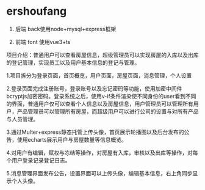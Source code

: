 # ershoufang
1. 后端 back使用node+mysql+express框架

2. 前端 font 使用vue3+ts

项目介绍：普通用户可以查看房屋信息，超级管理员可以实现房屋的入库以及出库的登记管理，实现员工以及用户基本信息的登记与管理。

1.项目拆分为登录页面，首页概览，用户页面，房屋页面，消息管理，个人设置

2.登录页面完成注册账号，登录账号以及忘记密码等功能，使用加密中间件 bcryptjs加密密码。登录系统之后，使用v-if条件渲染使不同身份的user看到不同的界面，普通用户仅可以查看个人信息以及房屋信息，用户管理员可以管理所有用户，产品管理员可以管理所有房屋，而超级用户可以进行公司的设置与对所有产品与人员管理。

3.通过Multer+express静态托管上传头像，首页展示轮播图以及后台发布的公告，使用echarts展示用户与房屋数量等信息概览。

4.对用户有编辑，赋权与冻结等操作，对房屋有入库，审核以及出库等操作，对每个用户登录记录登记日志。

5.消息管理界面发布公告，设置界面可以上传头像，编辑基本信息，右上角同步显示个人头像。
